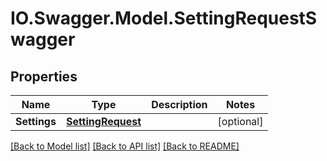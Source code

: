 # IO.Swagger.Model.SettingRequestSwagger
## Properties

Name | Type | Description | Notes
------------ | ------------- | ------------- | -------------
**Settings** | [**SettingRequest**](SettingRequest.md) |  | [optional] 

[[Back to Model list]](../README.md#documentation-for-models) [[Back to API list]](../README.md#documentation-for-api-endpoints) [[Back to README]](../README.md)

